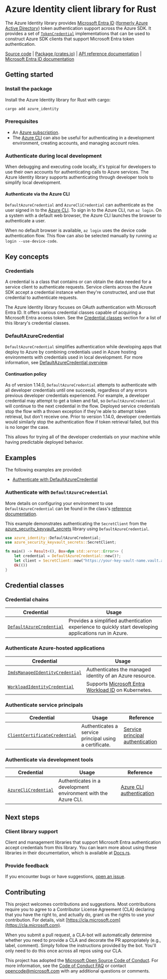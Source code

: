 # Azure Identity client library for Rust

The Azure Identity library provides [Microsoft Entra ID](https://learn.microsoft.com/entra/fundamentals/whatis) ([formerly Azure Active Directory](https://learn.microsoft.com/entra/fundamentals/new-name)) token authentication support across the Azure SDK. It provides a set of [`TokenCredential`][token_cred_ref] implementations that can be used to construct Azure SDK clients that support Microsoft Entra token authentication.

[Source code] | [Package (crates.io)] | [API reference documentation] | [Microsoft Entra ID documentation]

## Getting started

### Install the package

Install the Azure Identity library for Rust with cargo:

```bash
cargo add azure_identity
```

### Prerequisites

* An [Azure subscription].
* The [Azure CLI] can also be useful for authenticating in a development environment, creating accounts, and managing account roles.

### Authenticate during local development

When debugging and executing code locally, it's typical for developers to use their own accounts for authenticating calls to Azure services. The Azure Identity library supports authenticating through developer tools to simplify local development.

#### Authenticate via the Azure CLI

`DefaultAzureCredential` and `AzureCliCredential` can authenticate as the user signed in to the [Azure CLI]. To sign in to the Azure CLI, run `az login`. On a system with a default web browser, the Azure CLI launches the browser to authenticate a user.

When no default browser is available, `az login` uses the device code authentication flow. This flow can also be selected manually by running `az login --use-device-code`.

## Key concepts

### Credentials

A credential is a class that contains or can obtain the data needed for a service client to authenticate requests. Service clients across the Azure SDK accept a credential instance when they're constructed, and use that credential to authenticate requests.

The Azure Identity library focuses on OAuth authentication with Microsoft Entra ID. It offers various credential classes capable of acquiring a Microsoft Entra access token. See the [Credential classes](#credential-classes "Credential classes") section for a list of this library's credential classes.

### DefaultAzureCredential

`DefaultAzureCredential` simplifies authentication while developing apps that deploy to Azure by combining credentials used in Azure hosting environments with credentials used in local development. For more information, see [DefaultAzureCredential overview][dac_overview].

#### Continuation policy

As of version 1.14.0, `DefaultAzureCredential` attempts to authenticate with all developer credentials until one succeeds, regardless of any errors previous developer credentials experienced. For example, a developer credential may attempt to get a token and fail, so `DefaultAzureCredential` will continue to the next credential in the flow. Deployed service credentials stop the flow with a thrown exception if they're able to attempt token retrieval, but don't receive one. Prior to version 1.14.0, developer credentials would similarly stop the authentication flow if token retrieval failed, but this is no longer the case.

This allows for trying all of the developer credentials on your machine while having predictable deployed behavior.

## Examples

The following examples are provided:
<!-- no toc -->
* [Authenticate with DefaultAzureCredential](#authenticate-with-defaultazurecredential "Authenticate with DefaultAzureCredential")

### Authenticate with `DefaultAzureCredential`

More details on configuring your environment to use `DefaultAzureCredential` can be found in the class's [reference documentation][default_cred_ref].

This example demonstrates authenticating the `SecretClient` from the [azure_security_keyvault_secrets] library using `DefaultAzureCredential`.

```rust
use azure_identity::DefaultAzureCredential;
use azure_security_keyvault_secrets::SecretClient;

fn main() -> Result<(), Box<dyn std::error::Error>> {
    let credential = DefaultAzureCredential::new()?;
    let client = SecretClient::new("https://your-key-vault-name.vault.azure.net/", credential.clone(), None)?;
    Ok(())
}
```

## Credential classes

### Credential chains

|Credential|Usage
|-|-
|[`DefaultAzureCredential`][default_cred_ref]| Provides a simplified authentication experience to quickly start developing applications run in Azure.

### Authenticate Azure-hosted applications

|Credential|Usage
|-|-
|[`ImdsManagedIdentityCredential`][managed_id_cred_ref]| Authenticates the managed identity of an Azure resource.
|[`WorkloadIdentityCredential`][workload_id_cred_ref]| Supports [Microsoft Entra Workload ID](https://learn.microsoft.com/azure/aks/workload-identity-overview) on Kubernetes.

### Authenticate service principals

|Credential|Usage|Reference
|-|-|-
|[`ClientCertificateCredential`][cert_cred_ref]| Authenticates a service principal using a certificate. | [Service principal authentication](https://learn.microsoft.com/entra/identity-platform/app-objects-and-service-principals)

### Authenticate via development tools

|Credential|Usage|Reference
|-|-|-
|[`AzureCliCredential`][cli_cred_ref]| Authenticates in a development environment with the Azure CLI. | [Azure CLI authentication](https://learn.microsoft.com/cli/azure/authenticate-azure-cli)

## Next steps

### Client library support

Client and management libraries <!-- TODO: Update link and uncomment when Rust SDK has a page on the releases site.> listed on the [Azure SDK release page](https://azure.github.io/azure-sdk/releases/latest/python.html)</!--> that support Microsoft Entra authentication accept credentials from this library. You can learn more about using these libraries in their documentation, which is <!-- TODO: uncomment when Rust SDK has a release page.>linked from the release page</!-->available at [Docs.rs](https://Docs.rs).

### Provide feedback

If you encounter bugs or have suggestions, [open an issue](https://github.com/Azure/azure-sdk-for-rust/issues).

## Contributing

This project welcomes contributions and suggestions. Most contributions require you to agree to a Contributor License Agreement (CLA) declaring that you have the right to, and actually do, grant us the rights to use your contribution. For details, visit [https://cla.microsoft.com](https://cla.microsoft.com).

When you submit a pull request, a CLA-bot will automatically determine whether you need to provide a CLA and decorate the PR appropriately (e.g., label, comment). Simply follow the instructions provided by the bot. You'll only need to do this once across all repos using our CLA.

This project has adopted the [Microsoft Open Source Code of Conduct](https://opensource.microsoft.com/codeofconduct/). For more information, see the [Code of Conduct FAQ](https://opensource.microsoft.com/codeofconduct/faq/) or contact [opencode@microsoft.com](mailto:opencode@microsoft.com) with any additional questions or comments.

<!-- LINKS -->
[Azure CLI]: https://learn.microsoft.com/cli/azure
[azure_security_keyvault_secrets]: https://github.com/Azure/azure-sdk-for-rust/tree/main/sdk/keyvault/azure_security_keyvault_secrets
[Azure subscription]: https://azure.microsoft.com/free/
[cert_cred_ref]: <!-- TODO: When Docs.rs page for ClientCertificateCredential ref docs are available -->
[cli_cred_ref]: <!-- TODO: When Docs.rs page for AzureCliCredential ref docs are available>
[dac_overview]: <!-- TODO: When we have a conceptual doc on Credential chains with a section on DefaultAzureCredential overview. Python example: https://learn.microsoft.com/azure/developer/python/sdk/authentication/credential-chains?tabs=dac#defaultazurecredential-overview -->
[default_cred_ref]: <!-- TODO: When Docs.rs page for DefaultAzureCredential ref docs are available -->
[Microsoft Entra ID documentation]: https://learn.microsoft.com/entra/identity/
[API reference documentation]: https://docs.rs/azure_identity/latest/azure_identity/
[managed_id_cred_ref]: <!-- TODO: When Docs.rs page for ImdsManagedIdentityCredential ref docs are available -->
[Package (crates.io)]: https://crates.io/crates/azure_identity
[Source code]: https://github.com/Azure/azure-sdk-for-rust/tree/main/sdk/identity/azure_identity
[token_cred_ref]: <!-- TODO: When Docs.rs page for TokenCredential trait ref docs are available -->
[workload_id_cred_ref]: <!-- TODO: When Docs.rs page for WorkloadIdentityCredential ref docs are available -->
